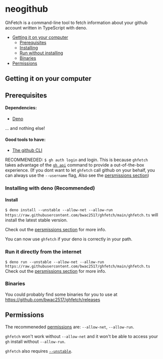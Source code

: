 # neogithub
 
GhFetch is a command-line tool to fetch information about your github account written in TypeScript with deno.

- [Getting it on your computer](https://github.com/bwac2517/ghfetch#getting-it-on-your-computer)
  - [Prerequisites](https://github.com/bwac2517/ghfetch#Prerequisites)
  - [Installing](https://github.com/bwac2517/ghfetch#installing-with-deno-recommended)
  - [Run without installing](https://github.com/bwac2517/ghfetch#run-it-directly-from-the-internet)
  - [Binaries](https://github.com/bwac2517/ghfetch#binaries)
- [Permissions](https://github.com/bwac2517/ghfetch#permissions)

## Getting it on your computer

## Prerequisites

#### Dependencies:
 - [Deno](https://deno.land/#installation)

... and nothing else!

#### Good tools to have:
 - [The github CLI](https://cli.github.com/)

RECOMMENEDED: `$ gh auth login` and login. This is because `ghfetch` takes advantage of the [`gh api`](https://cli.github.com/manual/gh_api) command to provide a out-of-the-box experience.
(If you dont want to let `ghfetch` call github on your behalf, you can always use the `--username` flag, Also see the [persmissions section](https://github.com/bwac2517/ghfetch#permissions))

### Installing with deno (Recommended)

#### Install

`$ deno install --unstable --allow-net --allow-run https://raw.githubusercontent.com/bwac2517/ghfetch/main/ghfetch.ts` will install the latest stable version.

Check out the [persmissions section](https://github.com/bwac2517/ghfetch#permissions) for more info.

You can now use `ghfetch` if your deno is correctly in your path.

### Run it directly from the internet

`$ deno run --unstable --allow-net --allow-run https://raw.githubusercontent.com/bwac2517/ghfetch/main/ghfetch.ts`
Check out the [persmissions section](https://github.com/bwac2517/ghfetch#permissions) for more info.

### Binaries

You could probably find some binaries for you to use at https://github.com/bwac2517/ghfetch/releases

## Permissions

The recommeneded [permissions](https://deno.land/manual@v1.9.0/getting_started/permissions) are: `--allow-net`, `--allow-run`.

`ghfetch` won't work without `--allow-net` and it won't be able to access your `gh` install without `--allow-run`.

`ghfetch` also requires [`--unstable`](https://deno.land/manual@v1.9.0/examples/os_signals#concepts).
